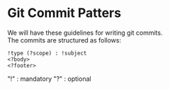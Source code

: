 # Git Commit Patters

We will have these guidelines for writing git commits.  
The commits are structured as follows:

```
!type (?scope) : !subject
<?body>
<?footer>
```

"!" : mandatory
"?" : optional

```

```
